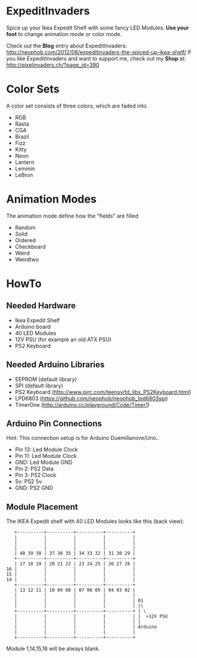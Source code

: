 # ExpeditInvaders

Spice up your Ikea Expedit Shelf with some fancy LED Modules. **Use your foot** to change animation mode or color mode.

Check out the **Blog** entry about ExpeditInvaders: http://neophob.com/2012/08/expeditinvaders-the-spiced-up-ikea-shelf/
If you like ExpeditInvaders and want to support me, check out my **Shop** at: http://pixelinvaders.ch/?page_id=390

# Color Sets
A color set consists of three colors, which are faded into.
* RGB
* Rasta
* CGA
* Brazil
* Fizz
* Kitty
* Neon
* Lantern
* Lem­min
* LeBron

# Animation Modes
The animation mode define how the "fields" are filled
* Random
* Solid
* Ordered
* Check­board
* Weird
* Weirdtwo

# HowTo

## Needed Hardware
* Ikea Expedit Shelf
* Arduino board
* 40 LED Modules
* 12V PSU (for example an old ATX PSU)
* PS2 Keyboard

## Needed Arduino Libraries
* EEPROM (default library)
* SPI (default library)
* PS2 Keyboard (http://www.pjrc.com/teensy/td_libs_PS2Keyboard.html)
* LPD6803 (https://github.com/neophob/neophob_lpd6803spi)
* TimerOne (http://arduino.cc/playground/Code/Timer1)

## Arduino Pin Connections
Hint: This connection setup is for Arduino Duemillanove/Uno..
* Pin 13: Led Module Clock
* Pin 11: Led Module Clock
* GND: Led Module GND
* Pin 2: PS2 Data
* Pin 3: PS2 Clock
* 5v: PS2 5v
* GND: PS2 GND

## Module Placement
The IKEA Expedit shelf with 40 LED Modules looks like this (back view):

       +----------+----------+----------+----------+
       |          |          |          |          |
       |          |          |          |          |
       |          |          |          |          |       
       | 40 39 38 | 37 36 35 | 34 33 32 | 31 30 29 |
       +----------+----------+----------+----------+
       | 17 18 19 | 20 21 22 | 23 24 25 | 26 27 28 |
    16 |          |          |          |          |
    15 |          |          |          |          |       
    14 |          |          |          |          |
       +----------+----------+----------+----------+
       | 13 12 11 | 10 09 08 | 07 06 05 | 04 03 02 |
       |          |          |          |          |
       |          |          |          |          | 01       
       |          |          |          |          | |\
       +----------+----------+----------+----------+ | \
       |          |          |          |          | |  +12V PSU
       |          |          |          |          | |
       |          |          |          |          | Arduino      
       |          |          |          |          |
       +----------+----------+----------+----------+
       
Module 1,14,15,16 will be always blank.
